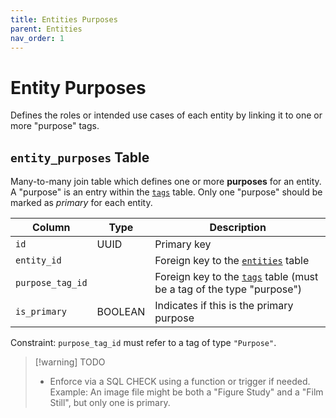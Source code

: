```yaml
---
title: Entities Purposes
parent: Entities
nav_order: 1
---
```

# Entity Purposes

Defines the roles or intended use cases of each entity by linking it to one or more "purpose" tags.

## `entity_purposes` Table

Many-to-many join table which defines one or more **purposes** for an entity. A "purpose" is an entry within the [`tags`](./tags.md) table. Only one "purpose" should be marked as *primary* for each entity.

| Column           | Type    | Description                                                                        |
| ---------------- | ------- | ---------------------------------------------------------------------------------- |
| `id`             | UUID    | Primary key                                                                        |
| `entity_id`      |         | Foreign key to the [`entities`](./entities.md) table                               |
| `purpose_tag_id` |         | Foreign key to the [`tags`](./tags.md) table (must be a tag of the type "purpose") |
| `is_primary`     | BOOLEAN | Indicates if this is the primary purpose                                           |

Constraint: `purpose_tag_id` must refer to a tag of type `"Purpose"`.

> [!warning] TODO
>
> - Enforce via a SQL CHECK using a function or trigger if needed.
> Example: An image file might be both a "Figure Study" and a "Film Still", but only one is primary.

